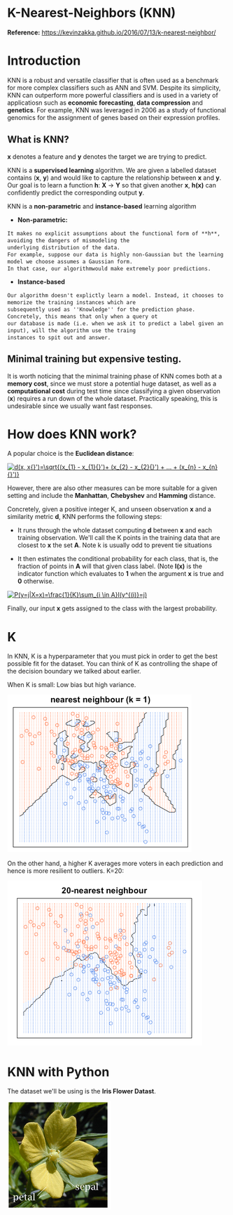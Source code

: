 # K-Nearest-Neighbors (KNN)

**Reference:** https://kevinzakka.github.io/2016/07/13/k-nearest-neighbor/

# Introduction

KNN is a robust and versatile classifier that is often used as a benchmark for more complex classifiers such as ANN and SVM.
Despite its simplicity, KNN can outperform more powerful classifiers and is used in a variety of applicatiosn such as **economic forecasting**,
**data compression** and **genetics**. For example, KNN was leveraged in 2006 as a study of functional genomics for the assignment of genes based
on their expression profiles.

## What is KNN?

**x** denotes a feature and **y** denotes the target we are trying to predict.

KNN is a **supervised learning** algorithm. We are given a labelled dataset contains (**x**, **y**) and would like to capture the relationship
between **x** and **y**. Our goal is to learn a function **h**: **X** -> **Y** so that given another **x**, **h(x)** can confidently
predict the corresponding output **y**.

KNN is a **non-parametric** and **instance-based** learning algorithm


* **Non-parametric:**
```
It makes no explicit assumptions about the functional form of **h**, avoiding the dangers of mismodeling the
underlying distribution of the data.
For example, suppose our data is highly non-Gaussian but the learning model we choose assumes a Gaussian form. 
In that case, our algorithmwould make extremely poor predictions.
```

* **Instance-based**

```
Our algorithm doesn't explictly learn a model. Instead, it chooses to memorize the training instances which are 
subsequently used as ''Knowledge'' for the prediction phase. Concretely, this means that only when a query ot 
our database is made (i.e. when we ask it to predict a label given an input), will the algorithm use the traing
instances to spit out and answer.
```

## Minimal training but expensive testing.

It is worth noticing that the minimal training phase of KNN comes both at a **memory cost**, since we must store a potential
huge dataset, as well as a **computational cost** during test time since classifying a given observation (**x**) requires a 
run down of the whole dataset. Practically speaking, this is undesirable since we usually want fast responses.


# How does KNN work?

A popular choice is the **Euclidean distance**:

<a href="https://www.codecogs.com/eqnedit.php?latex=d(x,&space;x{}')=\sqrt{(x_{1}&space;-&space;x_{1}{}')&space;&plus;&space;
(x_{2}&space;-&space;x_{2}{}')&space;&plus;&space;...&space;&plus;&space;(x_{n}&space;-&space;x_{n}{}')}" target="_blank">
<img src="https://latex.codecogs.com/gif.latex?d(x,&space;x{}')=\sqrt{(x_{1}&space;-&space;x_{1}{}')&space;&plus;&space;(x_{2}&space;-&space;x_{2}{}')&space;&plus;&space;...&space;&plus;&space;(x_{n}&space;-&space;x_{n}{}')}" title="d(x, x{}')=\sqrt{(x_{1} - x_{1}{}')+ (x_{2} - x_{2}{}') + ... + (x_{n} - x_{n}{}')}" /></a>

However, there are also other measures can be more suitable for a given setting and include the **Manhattan**, **Chebyshev** and 
**Hamming** distance.

Concretely, given a positive integer K, and unseen observation **x** and a similarity metric **d**, KNN performs the following steps:

* It runs through the whole dataset computing **d** between **x** and each training observation. We'll call the K points in the
training data that are closest to **x** the set **A**. Note k is usually odd to prevent tie situations

* It then estimates the conditional probability for each class, that is, the fraction of points in **A** will that given class label.
(Note **I(x)** is the indicator function which evaluates to **1** when the argument **x** is true and **0** otherwise.

<a href="https://www.codecogs.com/eqnedit.php?latex=P(y=j|X=x)=\frac{1}{K}\sum_{i&space;\in&space;A}I(y^{(i)}=j)" target="_blank"><img src="https://latex.codecogs.com/gif.latex?P(y=j|X=x)=\frac{1}{K}\sum_{i&space;\in&space;A}I(y^{(i)}=j)" title="P(y=j|X=x)=\frac{1}{K}\sum_{i \in A}I(y^{(i)}=j)" /></a>

Finally, our input **x** gets assigned to the class with the  largest probability.

# K 

In KNN, K is a hyperparameter that you must pick in order to get the best possible fit for the dataset.
You can think of K as controlling the shape of the decision boundary we talked about earlier.

When K is small: Low bias but high variance.

![image](https://github.com/AnEscapist/MachineLearning-DeepLearning/blob/master/Chapter%203%20-%20Classification/KNN/img/k%3D1.PNG)

On the other hand, a higher K averages more voters in each prediction and hence is more resilient to outliers. K=20:

![image](https://github.com/AnEscapist/MachineLearning-DeepLearning/blob/master/Chapter%203%20-%20Classification/KNN/img/k%3D20.PNG)

# KNN with Python

The dataset we'll be using is the **Iris Flower Datast**.

![image](https://github.com/AnEscapist/MachineLearning-DeepLearning/blob/master/Chapter%203%20-%20Classification/KNN/img/iris%20flower.PNG)














